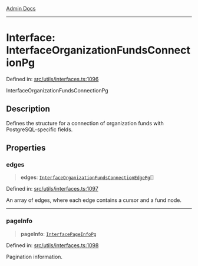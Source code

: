 [Admin Docs](/)

***

# Interface: InterfaceOrganizationFundsConnectionPg

Defined in: [src/utils/interfaces.ts:1096](https://github.com/PalisadoesFoundation/talawa-admin/blob/main/src/utils/interfaces.ts#L1096)

InterfaceOrganizationFundsConnectionPg

## Description

Defines the structure for a connection of organization funds with PostgreSQL-specific fields.

## Properties

### edges

> **edges**: [`InterfaceOrganizationFundsConnectionEdgePg`](InterfaceOrganizationFundsConnectionEdgePg.md)[]

Defined in: [src/utils/interfaces.ts:1097](https://github.com/PalisadoesFoundation/talawa-admin/blob/main/src/utils/interfaces.ts#L1097)

An array of edges, where each edge contains a cursor and a fund node.

***

### pageInfo

> **pageInfo**: [`InterfacePageInfoPg`](InterfacePageInfoPg.md)

Defined in: [src/utils/interfaces.ts:1098](https://github.com/PalisadoesFoundation/talawa-admin/blob/main/src/utils/interfaces.ts#L1098)

Pagination information.
